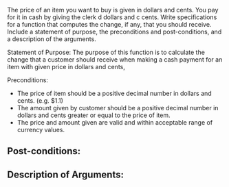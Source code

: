 The price of an item you want to buy is given in dollars and cents. You pay for it in cash
by giving the clerk d dollars and c cents. Write specifications for a function that computes
the change, if any, that you should receive. Include a statement of purpose, the
preconditions and post-conditions, and a description of the arguments.


Statement of Purpose:
The purpose of this function is to calculate the change that a customer should receive
when making a cash payment for an item with given price in dollars and cents,

Preconditions:
- The price of item should be a positive decimal number in dollars and cents. (e.g. $1.1)
- The amount given by customer should be a positive decimal number in dollars and cents
  greater or equal to the price of item.
- The price and amount given are valid and within acceptable range of currency values.

Post-conditions:
- 

Description of Arguments:
- 